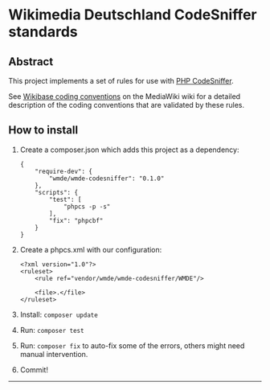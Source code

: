Wikimedia Deutschland CodeSniffer standards
===========================================

Abstract
--------
This project implements a set of rules for use with [PHP CodeSniffer][0].

See [Wikibase coding conventions][1] on the MediaWiki wiki for a detailed description of the coding
conventions that are validated by these rules.

How to install
--------------
1. Create a composer.json which adds this project as a dependency:
    
    ```
    {
    	"require-dev": {
    		"wmde/wmde-codesniffer": "0.1.0"
    	},
    	"scripts": {
    		"test": [
    			"phpcs -p -s"
    		],
    		"fix": "phpcbf"
    	}
    }
    ```
2. Create a phpcs.xml with our configuration:
    
    ```
    <?xml version="1.0"?>
    <ruleset>
    	<rule ref="vendor/wmde/wmde-codesniffer/WMDE"/>

    	<file>.</file>
    </ruleset>
    ```
3. Install: `composer update`
4. Run: `composer test`
5. Run: `composer fix` to auto-fix some of the errors, others might need
   manual intervention.
6. Commit!

---
[0]: https://pear.php.net/package/PHP_CodeSniffer
[1]: https://www.mediawiki.org/wiki/Wikibase/Coding_conventions
